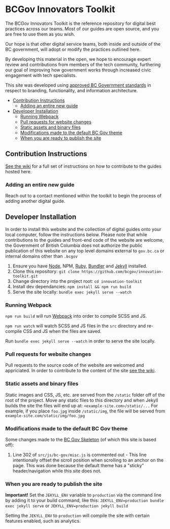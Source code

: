# BCGov Innovators Toolkit

The BCGov Innovators Toolkit is the reference repository for digital best practices across our teams. Most of our guides are open source, and you are free to use them as you wish.

Our hope is that other digital service teams, both inside and outside of the BC government, will adopt or modify the practices outlined here.

By developing this material in the open, we hope to encourage expert review and contributions from members of the tech community, furthering our goal of improving how government works through increased civic engagement with tech specialists.

This site was developed using [approved BC Government standards](https://www2.gov.bc.ca/gov/content/governments/services-for-government/policies-procedures/web-content-development-guides/developers-guide/template) in respect to branding, functionality, and information architecture.

<!-- TOC -->

- [Contribution Instructions](#contribution-instructions)
  - [Adding an entire new guide](#adding-an-entire-new-guide)
- [Developer Installation](#developer-installation)
  - [Running Webpack](#running-webpack)
  - [Pull requests for website changes](#pull-requests-for-website-changes)
  - [Static assets and binary files](#static-assets-and-binary-files)
  - [Modifications made to the default BC Gov theme](#modifications-made-to-the-default-bc-gov-theme)
  - [When you are ready to publish the site](#when-you-are-ready-to-publish-the-site)

<!-- /TOC -->

## Contribution Instructions

[See the wiki](https://github.com/bcgov/innovation-toolkit/wiki) for a full set of instructions on how to contribute to the guides hosted here.

### Adding an entire new guide

Reach out to a contact mentioned within the toolkit to begin the process of adding another digital guide.

## Developer Installation

In order to install this website and the collection of digital guides onto your local computer, follow the instructions below. Please note that while contributions to the guides and front-end code of the website are welcome, the Government of British Columbia does not authorize the public publication of this website on any top level domains external to `gov.bc.ca` or internal domains other than `.bcgov`

1. Ensure you have [Node](https://nodejs.org/en/), NPM, [Ruby](https://www.ruby-lang.org/en/documentation/installation/), [Bundler](http://bundler.io) and [Jekyll](https://jekyllrb.com/docs/installation/) installed.
1. Clone this repository: `git clone https://github.com/bcgov/innovation-toolkit.git`
1. Change directory into the project root: `cd innovation-toolkit`
1. Install dev dependancies: `npm install && npm run build`
1. Serve the site locally: `bundle exec jekyll serve --watch`

### Running Webpack

`npm run build` will run [Webpack](https://webpack.js.org) into order to compile SCSS and JS.

`npm run watch` will watch SCSS and JS files in the `src` directory and re-compile CSS and JS when the files are saved.

Run `bundle exec jekyll serve --watch` in order to serve the site locally.

### Pull requests for website changes

Pull requests to the source code of the website are welcomed and appriciated. In order to contribute to the content of the site [see the wiki](https://github.com/bcgov/innovation-toolkit/wiki).

### Static assets and binary files

Static images and CSS, JS, etc. are served from the `/static` folder off of the root of the project. Move any static files to this directory and when Jekyll builds the site the files will end up at: `<example-site.com>/static/...` For example, if you place `foo.jpg` inside `/static/img`, the file will be served from `example-site.com/static/img/foo.jpg`

### Modifications made to the default BC Gov theme

Some changes made to the [BC Gov Skeleton](https://github.com/bcgov/Gov-2.0-Bootstrap-Skeleton) (of which this site is based off):

1. Line 302 of `src/js/bc-gov/misc.js` is commented out - This line intentionally offset the scroll position when scrolling to an anchor on the page. This was done because the default theme has a "sticky" header/navigation while this site does not.

### When you are ready to publish the site

**Important!** Set the `JEKYLL_ENV` variable to `production` via the command line by adding it to your build command, like this: `JEKYLL_ENV=production bundle exec jekyll serve` or `JEKYLL_ENV=production jekyll build`

Setting the `JEKYLL_ENV` to `production` will compile the site with certain features enabled, such as analytics.
